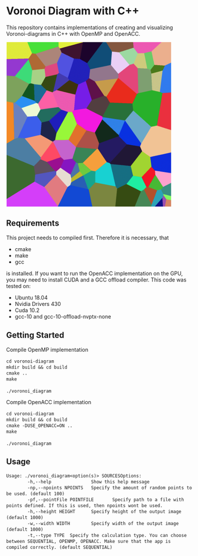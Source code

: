 # Voronoi Diagram with C++

This repository contains implementations of creating and visualizing Voronoi-diagrams in C++ with OpenMP and OpenACC. 

![](example.png)

## Requirements
This project needs to compiled first. Therefore it is necessary, that
- cmake
- make
- gcc

is installed. If you want to run the OpenACC implementation on the GPU, you may need to install CUDA and a GCC offload compiler. This code was tested on:
- Ubuntu 18.04
- Nvidia Drivers 430
- Cuda 10.2
- gcc-10 and gcc-10-offload-nvptx-none

## Getting Started
Compile OpenMP implementation

```
cd voronoi-diagram
mkdir build && cd build
cmake ..
make

./voronoi_diagram
```

Compile OpenACC implementation
```
cd voronoi-diagram
mkdir build && cd build
cmake -DUSE_OPENACC=ON ..
make

./voronoi_diagram
```

## Usage
```
Usage: ./voronoi_diagram<option(s)> SOURCESOptions:
        -h,--help               Show this help message
        -np,--npoints NPOINTS   Specify the amount of random points to be used. (default 100) 
        -pf,--pointFile POINTFILE       Specify path to a file with points defined. If this is used, then npoints wont be used.
        -h,--height HEIGHT      Specify height of the output image (default 1000)
        -w,--width WIDTH        Specify width of the output image (default 1000)
        -t,--type TYPE  Specify the calculation type. You can choose between SEQUENTIAL, OPENMP, OPENACC. Make sure that the app is compiled correctly. (default SEQUENTIAL)
```


